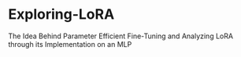 # Exploring-LoRA
The Idea Behind Parameter Efficient Fine-Tuning and Analyzing LoRA through its Implementation on an MLP
